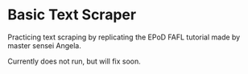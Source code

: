# Basic Text Scraper

Practicing text scraping by replicating the EPoD FAFL tutorial made by master sensei Angela. 

Currently does not run, but will fix soon. 
